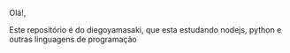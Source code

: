 Olá!,

Este repositório é do diegoyamasaki, que esta estudando nodejs, python e outras linguagens de programação
